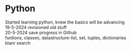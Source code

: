 # Python
Started learning python, knew the basics will be advancing<br>
19-5-2024 revisioned old stuff<br>
20-5-2024 save progress in Github<br>
  funtions, classes, datastructure-list, set, tuples, dictionaries <br>
  bianr search <br>
